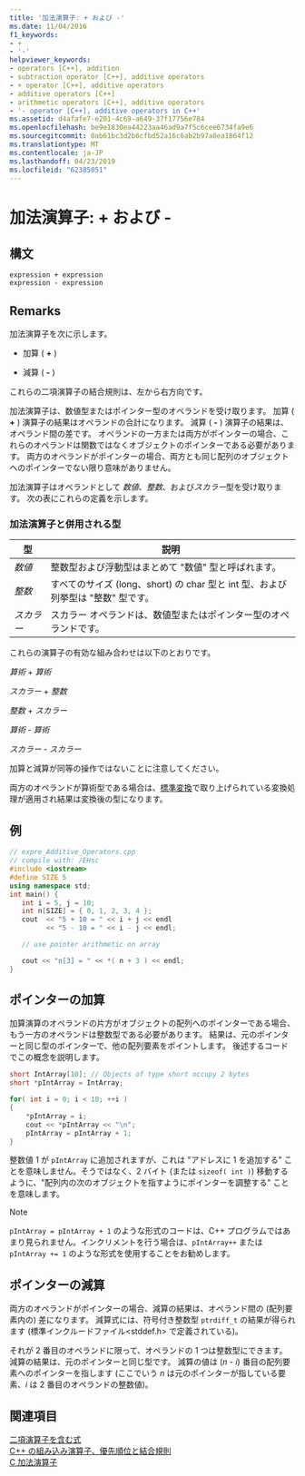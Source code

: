 ```yaml
---
title: '加法演算子: + および -'
ms.date: 11/04/2016
f1_keywords:
- +
- '-'
helpviewer_keywords:
- operators [C++], addition
- subtraction operator [C++], additive operators
- + operator [C++], additive operators
- additive operators [C++]
- arithmetic operators [C++], additive operators
- '- operator [C++], additive operators in C++'
ms.assetid: d4afafe7-e201-4c69-a649-37f17756e784
ms.openlocfilehash: be9e1830ea44223aa46ad9a7f5c6cee6734fa9e6
ms.sourcegitcommit: 0ab61bc3d2b6cfbd52a16c6ab2b97a8ea1864f12
ms.translationtype: MT
ms.contentlocale: ja-JP
ms.lasthandoff: 04/23/2019
ms.locfileid: "62385051"
---
```

# <a name="additive-operators--and--"></a>加法演算子: + および -

## <a name="syntax"></a>構文

```
expression + expression
expression - expression
```

## <a name="remarks"></a>Remarks

加法演算子を次に示します。

- 加算 ( **+** )

- 減算 ( **-** )

これらの二項演算子の結合規則は、左から右方向です。

加法演算子は、数値型またはポインター型のオペランドを受け取ります。 加算 ( **+** ) 演算子の結果はオペランドの合計になります。 減算 ( **-** ) 演算子の結果は、オペランド間の差です。 オペランドの一方または両方がポインターの場合、これらのオペランドは関数ではなくオブジェクトのポインターである必要があります。 両方のオペランドがポインターの場合、両方とも同じ配列のオブジェクトへのポインターでない限り意味がありません。

加法演算子はオペランドとして *数値*、*整数*、および*スカラー*型を受け取ります。 次の表にこれらの定義を示します。

### <a name="types-used-with-additive-operators"></a>加法演算子と併用される型

|型|説明|
|----------|-------------|
|*数値*|整数型および浮動型はまとめて "数値" 型と呼ばれます。|
|*整数*|すべてのサイズ (long、short) の char 型と int 型、および列挙型は "整数" 型です。|
|*スカラー*|スカラー オペランドは、数値型またはポインター型のオペランドです。|

これらの演算子の有効な組み合わせは以下のとおりです。

*算術* + *算術*

*スカラー* + *整数*

*整数* + *スカラー*

*算術* - *算術*

*スカラー* - *スカラー*

加算と減算が同等の操作ではないことに注意してください。

両方のオペランドが算術型である場合は、[標準変換](standard-conversions.md)で取り上げられている変換処理が適用され結果は変換後の型になります。

## <a name="example"></a>例

```cpp
// expre_Additive_Operators.cpp
// compile with: /EHsc
#include <iostream>
#define SIZE 5
using namespace std;
int main() {
   int i = 5, j = 10;
   int n[SIZE] = { 0, 1, 2, 3, 4 };
   cout  << "5 + 10 = " << i + j << endl
         << "5 - 10 = " << i - j << endl;

   // use pointer arithmetic on array

   cout << "n[3] = " << *( n + 3 ) << endl;
}
```

## <a name="pointer-addition"></a>ポインターの加算

加算演算のオペランドの片方がオブジェクトの配列へのポインターである場合、もう一方のオペランドは整数型である必要があります。 結果は、元のポインターと同じ型のポインターで、他の配列要素をポイントします。 後述するコードでこの概念を説明します。

```cpp
short IntArray[10]; // Objects of type short occupy 2 bytes
short *pIntArray = IntArray;

for( int i = 0; i < 10; ++i )
{
    *pIntArray = i;
    cout << *pIntArray << "\n";
    pIntArray = pIntArray + 1;
}
```

整数値 1 が `pIntArray` に追加されますが、これは "アドレスに 1 を追加する" ことを意味しません。そうではなく、2 バイト (または `sizeof( int )`) 移動するように、"配列内の次のオブジェクトを指すようにポインターを調整する" ことを意味します。

> [!NOTE]
>  `pIntArray = pIntArray + 1` のような形式のコードは、C++ プログラムではあまり見られません。インクリメントを行う場合は、`pIntArray++` または `pIntArray += 1` のような形式を使用することをお勧めします。

## <a name="pointer-subtraction"></a>ポインターの減算

両方のオペランドがポインターの場合、減算の結果は、オペランド間の (配列要素内の) 差になります。 減算式には、符号付き整数型 `ptrdiff_t` の結果が得られます (標準インクルードファイル\<stddef.h> で定義されている)。

それが 2 番目のオペランドに限って、オペランドの 1 つは整数型にできます。 減算の結果は、元のポインターと同じ型です。 減算の値は (*n* - *i*) 番目の配列要素へのポインターを指します (ここでいう *n* は元のポインターが指している要素、*i* は 2 番目のオペランドの整数値)。

## <a name="see-also"></a>関連項目

[二項演算子を含む式](../cpp/expressions-with-binary-operators.md)<br/>
[C++ の組み込み演算子、優先順位と結合規則](../cpp/cpp-built-in-operators-precedence-and-associativity.md)<br/>
[C 加法演算子](../c-language/c-additive-operators.md)